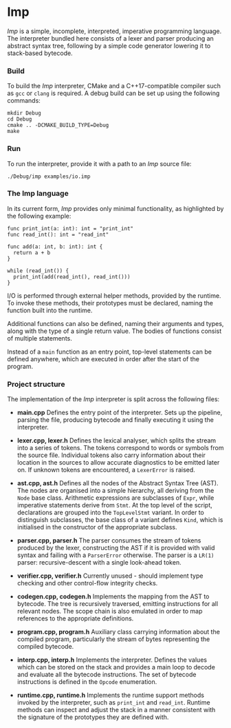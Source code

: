 # Imp

*Imp* is a simple, incomplete, interpreted, imperative programming language.
The interpreter bundled here consists of a lexer and parser producing an
abstract syntax tree, following by a simple code generator lowering it to
stack-based bytecode.

### Build

To build the *Imp* interpreter, CMake and a C++17-compatible compiler such
as `gcc` or `clang` is required.
A debug build can be set up using the following commands:


```
mkdir Debug
cd Debug
cmake .. -DCMAKE_BUILD_TYPE=Debug
make
```

### Run

To run the interpreter, provide it with a path to an *Imp* source file:

```
./Debug/imp examples/io.imp
```

### The Imp language

In its current form, *Imp* provides only minimal functionality, as highlighted
by the following example:

```
func print_int(a: int): int = "print_int"
func read_int(): int = "read_int"

func add(a: int, b: int): int {
  return a + b
}

while (read_int()) {
  print_int(add(read_int(), read_int()))
}
```

I/O is performed through external helper methods, provided by the runtime.
To invoke these methods, their prototypes must be declared, naming the function
built into the runtime.

Additional functions can also be defined, naming their arguments and types,
along with the type of a single return value.
The bodies of functions consist of multiple statements.

Instead of a `main` function as an entry point, top-level statements can be
defined anywhere, which are executed in order after the start of the program.

### Project structure

The implementation of the *Imp* interpreter is split across the following files:

- **main.cpp**
Defines the entry point of the interpreter.
Sets up the pipeline, parsing the file, producing bytecode and finally
executing it using the interpreter.

- **lexer.cpp, lexer.h**
Defines the lexical analyser, which splits the stream into a series of tokens.
The tokens correspond to words or symbols from the source file.
Individual tokens also carry information about their location in the sources
to allow accurate diagnostics to be emitted later on.
If unknown tokens are encountered, a `LexerError` is raised.

- **ast.cpp, ast.h**
Defines all the nodes of the Abstract Syntax Tree (AST).
The nodes are organised into a simple hierarchy, all deriving from the
`Node` base class.
Arithmetic expressions are subclasses of `Expr`, while imperative statements
derive from `Stmt`.
At the top level of the script, declarations are grouped into the `TopLevelStmt`
variant.
In order to distinguish subclasses, the base class of a variant defines `Kind`,
which is initialised in the constructor of the appropriate subclass.

- **parser.cpp, parser.h**
The parser consumes the stream of tokens produced by the lexer, constructing the
AST if it is provided with valid syntax and failing with a `ParserError`
otherwise.
The parser is a `LR(1)` parser: recursive-descent with a single look-ahead
token.

- **verifier.cpp, verifier.h**
Currently unused - should implement type checking and other control-flow
integrity checks.

- **codegen.cpp, codegen.h**
Implements the mapping from the AST to bytecode.
The tree is recursively traversed, emitting instructions for all relevant nodes.
The scope chain is also emulated in order to map references to the appropriate
definitions.

- **program.cpp, program.h**
Auxiliary class carrying information about the compiled program, particularly
the stream of bytes representing the compiled bytecode.

- **interp.cpp, interp.h**
Implements the interpreter.
Defines the values which can be stored on the stack and provides a main loop
to decode and evaluate all the bytecode instructions.
The set of bytecode instructions is defined in the `Opcode` enumeration.

- **runtime.cpp, runtime.h**
Implements the runtime support methods invoked by the interpreter, such
as `print_int` and `read_int`.
Runtime methods can inspect and adjust the stack in a manner consistent
with the signature of the prototypes they are defined with.
